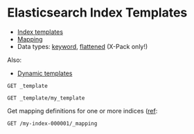 # Elasticsearch Index Templates

* [Index templates](https://www.elastic.co/guide/en/elasticsearch/reference/current/index-templates.html)
* [Mapping](https://www.elastic.co/guide/en/elasticsearch/reference/current/mapping.html)
* Data types: [keyword](https://www.elastic.co/guide/en/elasticsearch/reference/current/keyword.html), [flattened](https://www.elastic.co/guide/en/elasticsearch/reference/current/flattened.html) (X-Pack only!)

Also:

* [Dynamic templates](https://www.elastic.co/guide/en/elasticsearch/reference/current/dynamic-templates.html)

```
GET _template

GET _template/my_template
```

Get mapping definitions for one or more indices ([ref](https://www.elastic.co/guide/en/elasticsearch/reference/current/indices-get-mapping.html):

```
GET /my-index-000001/_mapping
```
